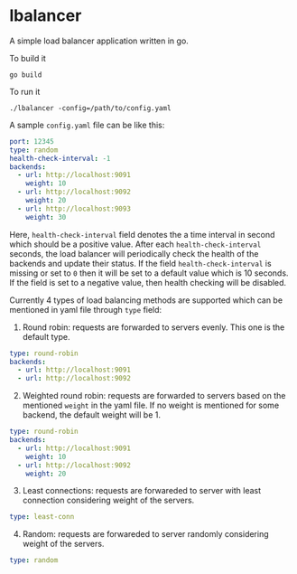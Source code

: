 # lbalancer

A simple load balancer application written in go.

To build it
```
go build
```

To run it
```
./lbalancer -config=/path/to/config.yaml
```

A sample `config.yaml` file can be like this:
```yaml
port: 12345
type: random
health-check-interval: -1
backends:
  - url: http://localhost:9091
    weight: 10
  - url: http://localhost:9092
    weight: 20
  - url: http://localhost:9093
    weight: 30
```
Here, `health-check-interval` field denotes the a time interval in second which should be a positive value.
After each `health-check-interval` seconds, the load balancer will periodically check the health of the backends
and update their status. If the field `health-check-interval` is missing or set to `0` then it will be set to a
default value which is 10 seconds. If the field is set to a negative value, then health checking will be disabled.
 
Currently 4 types of load balancing methods are supported which can be mentioned in yaml file
through `type` field:
1. Round robin: requests are forwarded to servers evenly. This one is the default type.
```yaml
type: round-robin
backends:
  - url: http://localhost:9091
  - url: http://localhost:9092
```
2. Weighted round robin: requests are forwarded to servers based on the mentioned `weight` in the yaml file. If no weight is mentioned for some backend, the default weight will be 1.
```yaml
type: round-robin
backends:
  - url: http://localhost:9091
    weight: 10
  - url: http://localhost:9092
    weight: 20
```
3. Least connections: requests are forwareded to server with least connection considering weight of the servers.
```yaml
type: least-conn
```
4. Random: requests are forwareded to server randomly considering weight of the servers.
```yaml
type: random
```